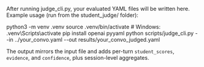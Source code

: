 After running judge_cli.py, your evaluated YAML files will be written here.
Example usage (run from the student_judge/ folder):

python3 -m venv .venv
source .venv/bin/activate # Windows: .venv\Scripts\activate
pip install openai pyyaml
python scripts/judge_cli.py --in ../your_convo.yaml --out results/your_convo_judged.yaml

The output mirrors the input file and adds per-turn `student_scores`, `evidence`,
and `confidence`, plus session-level aggregates.
